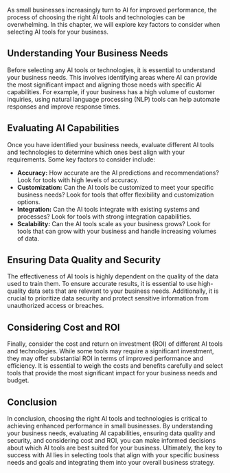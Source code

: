 
As small businesses increasingly turn to AI for improved performance, the process of choosing the right AI tools and technologies can be overwhelming. In this chapter, we will explore key factors to consider when selecting AI tools for your business.

Understanding Your Business Needs
---------------------------------

Before selecting any AI tools or technologies, it is essential to understand your business needs. This involves identifying areas where AI can provide the most significant impact and aligning those needs with specific AI capabilities. For example, if your business has a high volume of customer inquiries, using natural language processing (NLP) tools can help automate responses and improve response times.

Evaluating AI Capabilities
--------------------------

Once you have identified your business needs, evaluate different AI tools and technologies to determine which ones best align with your requirements. Some key factors to consider include:

* **Accuracy:** How accurate are the AI predictions and recommendations? Look for tools with high levels of accuracy.
* **Customization:** Can the AI tools be customized to meet your specific business needs? Look for tools that offer flexibility and customization options.
* **Integration:** Can the AI tools integrate with existing systems and processes? Look for tools with strong integration capabilities.
* **Scalability:** Can the AI tools scale as your business grows? Look for tools that can grow with your business and handle increasing volumes of data.

Ensuring Data Quality and Security
----------------------------------

The effectiveness of AI tools is highly dependent on the quality of the data used to train them. To ensure accurate results, it is essential to use high-quality data sets that are relevant to your business needs. Additionally, it is crucial to prioritize data security and protect sensitive information from unauthorized access or breaches.

Considering Cost and ROI
------------------------

Finally, consider the cost and return on investment (ROI) of different AI tools and technologies. While some tools may require a significant investment, they may offer substantial ROI in terms of improved performance and efficiency. It is essential to weigh the costs and benefits carefully and select tools that provide the most significant impact for your business needs and budget.

Conclusion
----------

In conclusion, choosing the right AI tools and technologies is critical to achieving enhanced performance in small businesses. By understanding your business needs, evaluating AI capabilities, ensuring data quality and security, and considering cost and ROI, you can make informed decisions about which AI tools are best suited for your business. Ultimately, the key to success with AI lies in selecting tools that align with your specific business needs and goals and integrating them into your overall business strategy.
